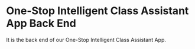 # One-Stop Intelligent Class Assistant App Back End
It is the back end of our One-Stop Intelligent Class Assistant App.
